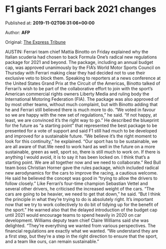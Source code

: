 
# F1 giants Ferrari back 2021 changes

Published at: **2019-11-02T06:31:06+00:00**

Author: **AFP**

Original: [The Express Tribune](https://tribune.com.pk/story/2092073/7-f1-giants-ferrari-back-2021-changes/)

AUSTIN: Ferrari team chief Mattia Binotto on Friday explained why the Italian scuderia had chosen to back Formula One’s radical new regulations package for 2021 and beyond.
The package, including an annual budget cap, was approved unanimously by the FIA’s World Motor Sports Council on Thursday with Ferrari making clear they had decided not to use their exclusive veto to block them.
Speaking to reporters at a news conference at the United States Grand Prix at the Circuit of the Americas, Binotto talked of Ferrari’s wish to be part of the collaborative effort to join with the sport’s American commercial rights owners Liberty Media and ruling body the International Motoring Federation (FIA).
The package was also approved of by most other teams, without much complaint, but with Binotto adding that he and Ferrari still believed there is much more to do.
“We voted in favour so we are happy with the new set of regulations,” he said. “If not happy, at least, we are convinced it’s the right way to go.”
He described the blueprint for the future as “a starting point” that represented the best package to be presented for a vote of support and said F1 still had much to be developed and improved for a sustainable future.
“We believe it’s the right moment to look for this continuity,” he explained. “Our sport has to be sustainable, we are all aware of that.We need to work hard as well in the future on a more sustainable, green as well, sport so, there is still much to work on. If there is anything I would avoid, it is to say it has been locked on. I think that’s a starting point. We are all together now and we need to collaborate.”
Red Bull team boss Christian Horner gave the rules package, which included radical new aerodynamics for the cars to improve the racing, a cautious welcome.
He said he believed the concept was good in “trying to allow the drivers to follow closely.”
Like Ferrari’s four-time champion Sebastian Vettel and several other drivers, he criticised the increased weight of the cars.
“The cars are going to be heavier, we need to get that down,” he said. “But I think the principle in what they’re trying to do is absolutely right. It’s important now that we try to work collectively to do bit of tidying up for the benefit of the sport.”
He warned also that the delayed introduction of the budget cap until 2021 would encourage teams to spend heavily in 2020 on car development.
Williams deputy team chief Claire Williams said she was delighted.
“They’re everything we wanted from various perspectives. The financial regulations are exactly what we wanted. “We understand they are a first step, but they’re a step in the right direction to ensure that the sport, and a team like ours, can remain sustainable.”
